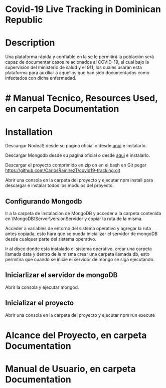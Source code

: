 # Covid-19 Live Tracking in Dominican Republic

# Description
Una plataforma rápida y confiable en la se le permitirá la población será capaz de documentar casos relacionados al COVID-19, el cual bajo la supervisión del ministerio de salud y el 911, los cuales usaran esta plataforma para auxiliar a aquellos que han sido documentados como infectados con dicha enfermedad.
# # Manual Tecnico, Resources Used, en carpeta Documentation

# Installation
Descargar NodeJS desde su pagina oficial o desde [aqui](https://nodejs.org/es/) e instalarlo.

Descargar Mongodb desde su pagina oficial o desde [aqui](https://www.mongodb.com/download-center) e instalarlo.

Descargar el proyecto comprimido en zip on en el bash en Git pegar https://github.com/CarlosRamirezT/covid19-tracking.git

Abrir una consola en la carpeta del proyecto y ejecutar npm install  para descargar e instalar todos los modulos del proyecto.

## Configurando Mongodb
Ir a la carpeta de instalacion de MongoDB y acceder a la carpeta contenida en \MongoDB\Server\versionServidor y copiar la ruta de la misma.

Acceder a variables de entorno del sistema operativo y agregar la ruta antes copiada, esto hara que se pueda inicializar el servidor de mongoDB desde cualquer parte del sistema operativo.

Ir al disco donde esta instalado el sistema operativo, crear una carpeta llamada data y dentro de la misma crear una carpeta llamada db, esto permitira que cuando se inicie el servidor de mongo se siga ejecutando.

## Iniciarlizar el servidor de mongoDB
Abrir la consola y ejecutar mongod. 

## Inicializar el proyecto
Abrir una consola en la carpeta del proyecto y ejecutar npm run execute

# Alcance del Proyecto, en carpeta Documentation

# Manual de Usuario, en carpeta Documentation

